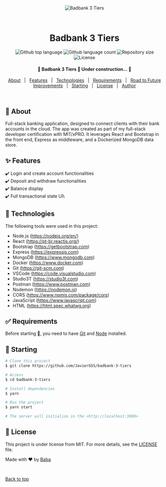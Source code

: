 <div align="center" id="top"> 
  <img src="./.github/app.gif" alt="Badbank 3 Tiers" />

  &#xa0;

  <!-- <a href="https://badbank3tiers.netlify.app">Demo</a> -->
</div>

<h1 align="center">Badbank 3 Tiers</h1>

<p align="center">
  <img alt="Github top language" src="https://img.shields.io/github/languages/top/JavierGSS/badbank-3-tiers?color=56BEB8">

  <img alt="Github language count" src="https://img.shields.io/github/languages/count/JavierGSS/badbank-3-tiers?color=56BEB8">

  <img alt="Repository size" src="https://img.shields.io/github/repo-size/JavierGSS/badbank-3-tiers?color=56BEB8">

  <img alt="License" src="https://img.shields.io/github/license/JavierGSS/badbank-3-tiers?color=56BEB8">

  <!-- <img alt="Github issues" src="https://img.shields.io/github/issues/JavierGSS/badbank-3-tiers?color=56BEB8" /> -->

  <!-- <img alt="Github forks" src="https://img.shields.io/github/forks/JavierGSS/badbank-3-tiers?color=56BEB8" /> -->

  <!-- <img alt="Github stars" src="https://img.shields.io/github/stars/JavierGSS/badbank-3-tiers?color=56BEB8" /> -->
</p>

<!-- Status -->

<h4 align="center"> 
	🚧  Badbank 3 Tiers 🚀 Under construction...  🚧
</h4> 


<p align="center">
  <a href="#dart-about">About</a> &#xa0; | &#xa0; 
  <a href="#sparkles-features">Features</a> &#xa0; | &#xa0;
  <a href="#rocket-technologies">Technologies</a> &#xa0; | &#xa0;
  <a href="#white_check_mark-requirements">Requirements</a> &#xa0; | &#xa0;
  <a href="#bulb-improvements">Road to Future Improvements</a> &#xa0; | &#xa0;
  <a href="#checkered_flag-starting">Starting</a> &#xa0; | &#xa0;
  <a href="#memo-license">License</a> &#xa0; | &#xa0;
  <a href="https://github.com/JavierGSS" target="_blank">Author</a>
</p>

<br>

## :dart: About ##

Full-stack banking application, designed to connect clients with their bank accounts in the cloud. The app was created as part of my full-stack developer certification with MIT/xPRO. It leverages React and Bootstrap in the front end, Express as middleware, and a Dockerized MongoDB data store.

## :sparkles: Features ##

:heavy_check_mark: Login and create account functionalities\
:heavy_check_mark: Deposit and withdraw functionalities\
:heavy_check_mark: Balance display\
:heavy_check_mark: Full transactional state UI\


## :rocket: Technologies ##

The following tools were used in this project:

- Node.js (https://nodejs.org/en/)
- React (https://pt-br.reactjs.org/)
- Bootstrap (https://getbootstrap.com)
- Express (https://expressjs.com)
- MongoDB (https://www.mongodb.com)
- Docker (https://www.docker.com)
- Git (https://git-scm.com)
- VSCode (https://code.visualstudio.com)
- Studio3T (https://studio3t.com)
- Postman (https://www.postman.com)
- Nodemon (https://nodemon.io)
- CORS (https://www.npmjs.com/package/cors)
- JavaScript (https://www.javascript.com)
- HTML (https://html.spec.whatwg.org)

## :white_check_mark: Requirements ##

Before starting :checkered_flag:, you need to have [Git](https://git-scm.com) and [Node](https://nodejs.org/en/) installed.

## :checkered_flag: Starting ##

```bash
# Clone this project
$ git clone https://github.com/JavierGSS/badbank-3-tiers

# Access
$ cd badbank-3-tiers

# Install dependencies
$ yarn

# Run the project
$ yarn start

# The server will initialize in the <http://localhost:3000>
```

## :memo: License ##

This project is under license from MIT. For more details, see the [LICENSE](LICENSE) file.


Made with :heart: by <a href="https://github.com/JavierGSS" target="_blank">Baba</a>

&#xa0;

<a href="#top">Back to top</a>
